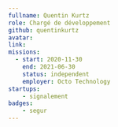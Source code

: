 ```yaml
---
fullname: Quentin Kurtz 
role: Chargé de développement
github: quentinkurtz
avatar:
link:
missions:
  - start: 2020-11-30
    end: 2021-06-30
    status: independent
    employer: Octo Technology
startups:
    - signalement
badges:
    - segur
---
```


